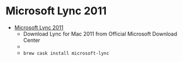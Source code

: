 # Microsoft Lync 2011
- [Microsoft Lync 2011](https://www.microsoft.com/en-us/download/details.aspx?id=36517)
  -  Download Lync for Mac 2011 from Official Microsoft Download Center
  - 
  - `brew cask install microsoft-lync`
